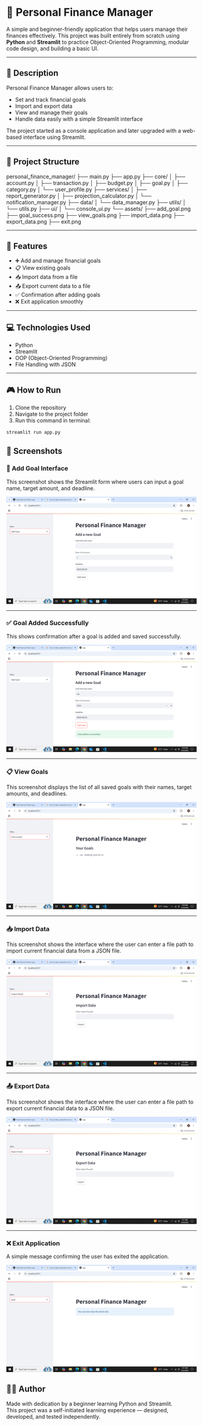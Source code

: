 # 📝 Personal Finance Manager

A simple and beginner-friendly application that helps users manage their finances effectively. This project was built entirely from scratch using **Python** and **Streamlit** to practice Object-Oriented Programming, modular code design, and building a basic UI.

---

## 📌 Description

Personal Finance Manager allows users to:

- Set and track financial goals
- Import and export data
- View and manage their goals
- Handle data easily with a simple Streamlit interface

The project started as a console application and later upgraded with a web-based interface using Streamlit.

---

## 📁 Project Structure

personal_finance_manager/ ├── main.py ├── app.py ├── core/ │ ├── account.py │ ├── transaction.py │ ├── budget.py │ ├── goal.py │ ├── category.py │ └── user_profile.py ├── services/ │ ├── report_generator.py │ ├── projection_calculator.py │ └── notification_manager.py ├── data/ │ └── data_manager.py ├── utils/ │ └── utils.py ├── ui/ │ └── console_ui.py └── assets/ ├── add_goal.png ├── goal_success.png ├── view_goals.png ├── import_data.png ├── export_data.png ├── exit.png

---

## 🚀 Features

- ➕ Add and manage financial goals
- 📋 View existing goals
- 📥 Import data from a file
- 📤 Export current data to a file
- ✅ Confirmation after adding goals
- ❌ Exit application smoothly

---

## 💻 Technologies Used

- Python
- Streamlit
- OOP (Object-Oriented Programming)
- File Handling with JSON

---

## 🎮 How to Run

1. Clone the repository
2. Navigate to the project folder
3. Run this command in terminal:

```bash
streamlit run app.py
```

## 📸 Screenshots

### 🔧 Add Goal Interface

This screenshot shows the Streamlit form where users can input a goal name, target amount, and deadline.

![Add Goal](assets/add_goal.png)

---

### ✅ Goal Added Successfully

This shows confirmation after a goal is added and saved successfully.

![Goal Success](assets/goal_success.png)

---

### 📋 View Goals

This screenshot displays the list of all saved goals with their names, target amounts, and deadlines.

![View Goals](assets/view_goals.png)

---

### 📥 Import Data

This screenshot shows the interface where the user can enter a file path to import current financial data from a JSON file.

![Import Data](assets/import_data.png)

---

### 📤 Export Data

This screenshot shows the interface where the user can enter a file path to export current financial data to a JSON file.

![Export Data](assets/export_data.png)

---

### ❌ Exit Application

A simple message confirming the user has exited the application.

![Exit](assets/exit.png)

## 🙋‍♂️ Author

Made with dedication by a beginner learning Python and Streamlit.  
This project was a self-initiated learning experience — designed, developed, and tested independently.
